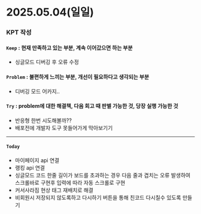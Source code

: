 # 2025.05.04(일일)

### KPT 작성

#### `Keep` : 현재 만족하고 있는 부분, 계속 이어갔으면 하는 부분
- 싱글모드 디버깅 후 오류 수정

#### `Problem` : 불편하게 느끼는 부분, 개선이 필요하다고 생각되는 부분
- 디버깅 모드 어카지..


#### `Try` : problem에 대한 해결책, 다음 회고 때 판별 가능한 것, 당장 실행 가능한 것
- 반응형 한번 시도해볼까??
- 배포전에 개발자 도구 못들어가게 막아보기기

---
#### `Today`
- 마이페이지 api 연결
- 랭킹 api 연결
- 싱글모드 코드 한줄 길이가 보드를 초과하는 경우 다음 줄과 겹치는 오류 발생하여 스크롤바로 구현후 입력에 따라 자동 스크롤로 구현
- 커서사라짐 현상 태그 재배치로 해결
- 비회원시 저장되지 않도록하고 다시하기 버튼을 통해 친코드 다시칠수 있도록 만들기